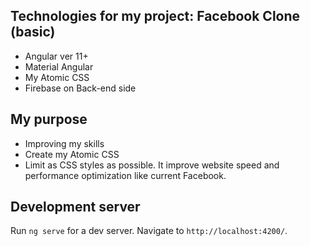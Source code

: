 ## Technologies for my project: Facebook Clone (basic)

- Angular ver 11+
- Material Angular
- My Atomic CSS
- Firebase on Back-end side

##  My purpose

- Improving my skills
- Create my Atomic CSS
- Limit as CSS styles as possible. It improve website speed and performance optimization like current Facebook.

## Development server

Run `ng serve` for a dev server. Navigate to `http://localhost:4200/`.